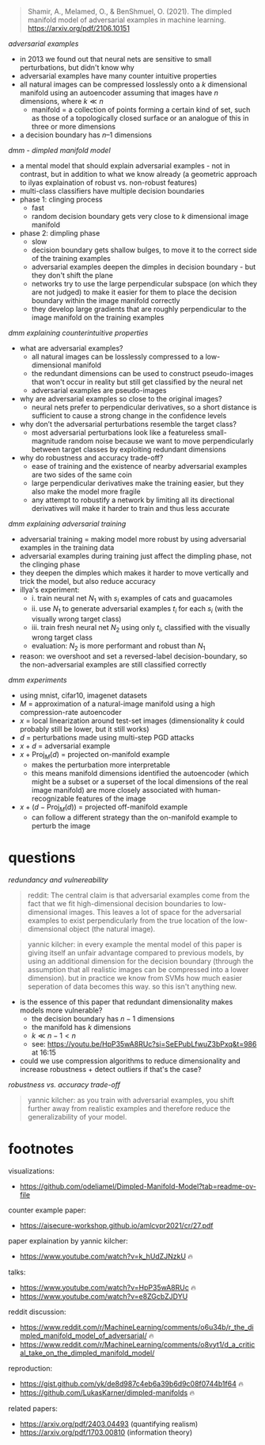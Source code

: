 
> Shamir, A., Melamed, O., & BenShmuel, O. (2021). The dimpled manifold model of adversarial examples in machine learning. https://arxiv.org/pdf/2106.10151

*adversarial examples*

- in 2013 we found out that neural nets are sensitive to small perturbations, but didn't know why
- adversarial examples have many counter intuitive properties
- all natural images can be compressed losslessly onto a $k$ dimensional manifold using an autoencoder assuming that images have $n$ dimensions, where $k \ll n$
	- manifold = a collection of points forming a certain kind of set, such as those of a topologically closed surface or an analogue of this in three or more dimensions
- a decision boundary has $n\text{–}1$ dimensions

*dmm - dimpled manifold model*

- a mental model that should explain adversarial examples - not in contrast, but in addition to what we know already (a geometric approach to ilyas explaination of robust vs. non-robust features)
- multi-class classifiers have multiple decision boundaries
- phase 1: clinging process
	- fast
	- random decision boundary gets very close to $k$ dimensional image manifold
- phase 2: dimpling phase
	- slow
	- decision boundary gets shallow bulges, to move it to the correct side of the training examples
	- adversarial examples deepen the dimples in decision boundary - but they don't shift the plane
	- networks try to use the large perpendicular subspace (on which they are not judged) to make it easier for them to place the decision boundary within the image manifold correctly
	- they develop large gradients that are roughly perpendicular to the image manifold on the training examples

*dmm explaining counterintuitive properties*

- what are adversarial examples?
	- all natural images can be losslessly compressed to a low-dimensional manifold
	- the redundant dimensions can be used to construct pseudo-images that won't occur in reality but still get classified by the neural net
	- adversarial examples are pseudo-images
- why are adversarial examples so close to the original images?
	- neural nets prefer to perpendicular derivatives, so a short distance is sufficient to cause a strong change in the confidence levels
- why don’t the adversarial perturbations resemble the target class?
	- most adversarial perturbations look like a featureless small-magnitude random noise because we want to move perpendicularly between target classes by exploiting redundant dimensions
- why do robustness and accuracy trade-off?
	- ease of training and the existence of nearby adversarial examples are two sides of the same coin
	- large perpendicular derivatives make the training easier, but they also make the model more fragile
	- any attempt to robustify a network by limiting all its directional derivatives will make it harder to train and thus less accurate

*dmm explaining adversarial training*

- adversarial training = making model more robust by using adversarial examples in the training data
- adversarial examples during training just affect the dimpling phase, not the clinging phase
- they deepen the dimples which makes it harder to move vertically and trick the model, but also reduce accuracy
- illya's experiment:
	- i. train neural net $N_1$ with $s_i$ examples of cats and guacamoles
	- ii. use $N_1$ to generate adversarial examples $t_i$ for each $s_i$ (with the visually wrong target class)
	- iii. train fresh neural net $N_2$ using only $t_i$, classified with the visually wrong target class
	- evaluation: $N_2$ is more performant and robust than $N_1$
- reason: we overshoot and set a reversed-label decision-boundary, so the non-adversarial examples are still classified correctly

*dmm experiments*

- using mnist, cifar10, imagenet datasets
- $M$ = approximation of a natural-image manifold using a high compression-rate autoencoder
- $x$ = local linearization around test-set images (dimensionality $k$ could probably still be lower, but it still works)
- $d$ = perturbations made using multi-step PGD attacks
- $x + d$ = adversarial example
- $x + \text{Proj}_M(d)$ = projected on-manifold example
	- makes the perturbation more interpretable
	- this means manifold dimensions identified the autoencoder (which might be a subset or a superset of the local dimensions of the real image manifold) are more closely associated with human-recognizable features of the image
- $x + (d - \text{Proj}_M(d))$ = projected off-manifold example
	- can follow a different strategy than the on-manifold example to perturb the image

# questions

*redundancy and vulnereability*

> reddit: The central claim is that adversarial examples come from the fact that we fit high-dimensional decision boundaries to low-dimensional images. This leaves a lot of space for the adversarial examples to exist perpendicularly from the true location of the low-dimensional object (the natural image).

> yannic kilcher: in every example the mental model of this paper is giving itself an unfair advantage compared to previous models, by using an additional dimension for the decision boundary (through the assumption that all realistic images can be compressed into a lower dimension). but in practice we know from SVMs how much easier seperation of data becomes this way. so this isn't anything new.

- is the essence of this paper that redundant dimensionality makes models more vulnerable?
	- the decision boundary has $n-1$ dimensions
	- the manifold has $k$ dimensions
	- $k \ll n-1 < n$
	- see: https://youtu.be/HpP35wA8RUc?si=SeEPubLfwuZ3bPxq&t=986 at 16:15
- could we use compression algorithms to reduce dimensionality and increase robustness + detect outliers if that's the case?

*robustness vs. accuracy trade-off*

> yannic kilcher: as you train with adversarial examples, you shift further away from realistic examples and therefore reduce the generalizability of your model.

# footnotes

visualizations:

- https://github.com/odeliamel/Dimpled-Manifold-Model?tab=readme-ov-file

counter example paper:

- https://aisecure-workshop.github.io/amlcvpr2021/cr/27.pdf

paper explaination by yannic kilcher:

- https://www.youtube.com/watch?v=k_hUdZJNzkU 🔥

talks:

- https://www.youtube.com/watch?v=HpP35wA8RUc 🔥
- https://www.youtube.com/watch?v=e8ZGcbZJDYU

reddit discussion:

- https://www.reddit.com/r/MachineLearning/comments/o6u34b/r_the_dimpled_manifold_model_of_adversarial/ 🔥
- https://www.reddit.com/r/MachineLearning/comments/o8vyt1/d_a_critical_take_on_the_dimpled_manifold_model/

reproduction:

- https://gist.github.com/yk/de8d987c4eb6a39b6d9c08f0744b1f64 🔥
- https://github.com/LukasKarner/dimpled-manifolds 🔥

related papers:

- https://arxiv.org/pdf/2403.04493 (quantifying realism)
- https://arxiv.org/pdf/1703.00810 (information theory)

